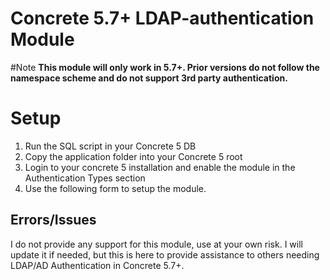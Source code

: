 Concrete 5.7+ LDAP-authentication Module
================================
#Note
__This module will only work in 5.7+. Prior versions do not follow the namespace scheme and do not support 3rd party authentication.__
# Setup

1. Run the SQL script in your Concrete 5 DB
2. Copy the application folder into your Concrete 5 root
3. Login to your concrete 5 installation and enable the module in the Authentication Types section
4. Use the following form to setup the module.

## Errors/Issues
I do not provide any support for this module, use at your own risk. I will update it if needed, but this is here to provide assistance to others needing LDAP/AD Authentication in Concrete 5.7+.
